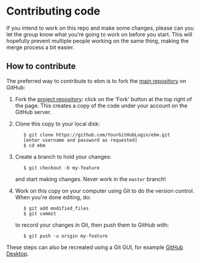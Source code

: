 Contributing code
=================

If you intend to work on this repo and make some changes, please can you let the 
group know what you’re going to work on before you start. This will hopefully 
prevent multiple people working on the same thing, making the merge process a 
bit easier.

How to contribute
-----------------
The preferred way to contribute to ebm is to fork the 
[main repository](https://github.com/ucl-pond/ebm) on
GitHub:

1. Fork the [project repository](https://github.com/ucl-pond/ebm):
   click on the 'Fork' button at the top right of the page. This creates
   a copy of the code under your account on the GitHub server.

2. Clone this copy to your local disk:

          $ git clone https://github.com/YourGitHubLogin/ebm.git
          [enter username and password as requested]
          $ cd ebm

3. Create a branch to hold your changes:

          $ git checkout -b my-feature

   and start making changes. Never work in the ``master`` branch!

4. Work on this copy on your computer using Git to do the version
   control. When you're done editing, do:

          $ git add modified_files
          $ git commit

   to record your changes in Git, then push them to GitHub with:

          $ git push -u origin my-feature

These steps can also be recreated using a Git GUI, for example 
[GitHub Desktop](https://desktop.github.com/).
